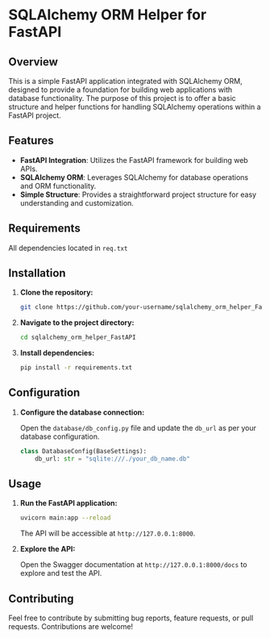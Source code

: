 # SQLAlchemy ORM Helper for FastAPI

## Overview

This is a simple FastAPI application integrated with SQLAlchemy ORM, designed to provide a foundation for building web applications with database functionality. The purpose of this project is to offer a basic structure and helper functions for handling SQLAlchemy operations within a FastAPI project.

## Features

- **FastAPI Integration**: Utilizes the FastAPI framework for building web APIs.
- **SQLAlchemy ORM**: Leverages SQLAlchemy for database operations and ORM functionality.
- **Simple Structure**: Provides a straightforward project structure for easy understanding and customization.

## Requirements
All dependencies located in `req.txt`

## Installation

1. **Clone the repository:**

    ```bash
    git clone https://github.com/your-username/sqlalchemy_orm_helper_FastAPI.git
    ```

2. **Navigate to the project directory:**

    ```bash
    cd sqlalchemy_orm_helper_FastAPI
    ```

3. **Install dependencies:**

    ```bash
    pip install -r requirements.txt
    ```

## Configuration

1. **Configure the database connection:**

    Open the `database/db_config.py` file and update the `db_url` as per your database configuration.

    ```python
    class DatabaseConfig(BaseSettings):
        db_url: str = "sqlite:///./your_db_name.db"
    ```

## Usage

1. **Run the FastAPI application:**

    ```bash
    uvicorn main:app --reload
    ```

    The API will be accessible at `http://127.0.0.1:8000`.

2. **Explore the API:**

    Open the Swagger documentation at `http://127.0.0.1:8000/docs` to explore and test the API.

## Contributing

Feel free to contribute by submitting bug reports, feature requests, or pull requests. Contributions are welcome!

